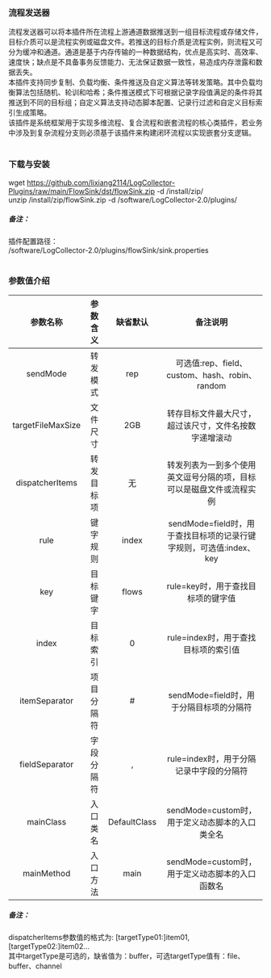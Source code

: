 ### 流程发送器  
流程发送器可以将本插件所在流程上游通道数据推送到一组目标流程或存储文件，目标介质可以是流程实例或磁盘文件。若推送的目标介质是流程实例，则流程又可分为缓冲和通道。通道是基于内存传输的一种数据结构，优点是高实时、高效率、速度快；缺点是不具备事务反馈能力、无法保证数据一致性，易造成内存泄露和数据丢失。  
本插件支持同步复制、负载均衡、条件推送及自定义算法等转发策略。其中负载均衡算法包括随机、轮训和哈希；条件推送模式下可根据记录字段值满足的条件将其推送到不同的目标组；自定义算法支持动态脚本配置、记录行过滤和自定义目标索引生成策略。  
该插件是系统框架用于实现多维流程、复合流程和嵌套流程的核心类插件，若业务中涉及到复杂流程分支则必须基于该插件来构建闭环流程以实现嵌套分支逻辑。  
​      

### 下载与安装  
wget https://github.com/lixiang2114/LogCollector-Plugins/raw/main/FlowSink/dst/flowSink.zip -d /install/zip/  
unzip  /install/zip/flowSink.zip -d /software/LogCollector-2.0/plugins/    

##### 备注：  
插件配置路径：  
 /software/LogCollector-2.0/plugins/flowSink/sink.properties  
​      

### 参数值介绍  
|参数名称|参数含义|缺省默认|备注说明|
|:-----:|:-------:|:-------:|:-------:|
|sendMode|转发模式|rep|可选值:rep、field、custom、hash、robin、random|
|targetFileMaxSize|文件尺寸|2GB|转存目标文件最大尺寸，超过该尺寸，文件名按数字递增滚动|
|dispatcherItems|转发目标项|无|转发列表为一到多个使用英文逗号分隔的项，目标可以是磁盘文件或流程实例|
|rule|键字规则|index|sendMode=field时，用于查找目标项的记录行键字规则，可选值:index、key|
|key|目标键字|flows|rule=key时，用于查找目标项的键字值|
|index|目标索引|0|rule=index时，用于查找目标项的索引值|
|itemSeparator|项目分隔符|#|sendMode=field时，用于分隔目标项的分隔符|
|fieldSeparator|字段分隔符|,|rule=index时，用于分隔记录中字段的分隔符|
|mainClass|入口类名|DefaultClass|sendMode=custom时，用于定义动态脚本的入口类全名|
|mainMethod|入口方法|main|sendMode=custom时，用于定义动态脚本的入口函数名|
##### 备注：  
dispatcherItems参数值的格式为:  [targetType01:]item01,[targetType02:]item02...  
其中targetType是可选的，缺省值为：buffer，可选targetType值有：file、buffer、channel